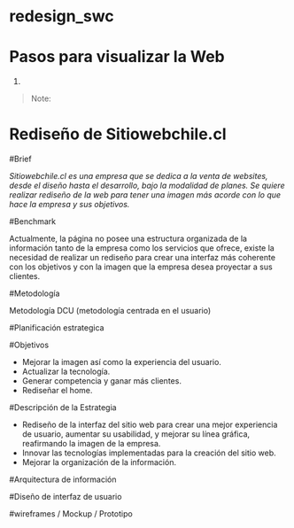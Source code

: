 # redesign_swc

# Pasos para visualizar la Web

1.

> Note:

# Rediseño de Sitiowebchile.cl

#Brief

_Sitiowebchile.cl es una empresa que se dedica a la venta de websites, desde el diseño hasta el desarrollo, bajo la modalidad de planes. Se quiere realizar rediseño de la web para tener una imagen más acorde con lo que hace la empresa y sus objetivos._

#Benchmark

Actualmente, la página no posee una estructura organizada de la información tanto de la empresa como los servicios que ofrece, existe la necesidad de realizar un rediseño para crear una interfaz más coherente con los objetivos y con la imagen que la empresa desea proyectar a sus clientes.


#Metodología

Metodología DCU (metodología centrada en el usuario)

#Planificación estrategica

#Objetivos

* Mejorar la imagen así como la experiencia del usuario.
* Actualizar la tecnología.
* Generar competencia y ganar más clientes.
* Rediseñar el home.

#Descripción de la Estrategia

* Rediseño de la interfaz del sitio web para crear una mejor experiencia de usuario, aumentar su usabilidad, y mejorar su línea gráfica, reafirmando la imagen de la empresa.
* Innovar las tecnologías implementadas para la creación del sitio web.
* Mejorar la organización de la información.


#Arquitectura de información

#Diseño de interfaz de usuario

#wireframes / Mockup / Prototipo
